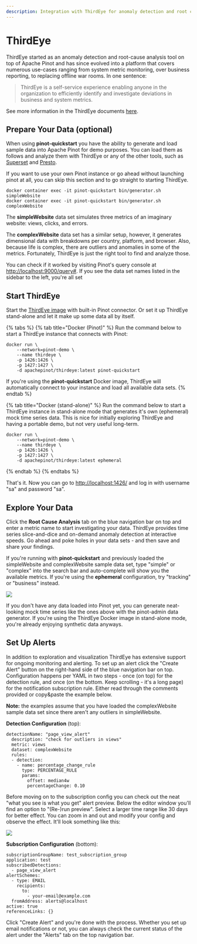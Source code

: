 ```yaml
---
description: Integration with ThirdEye for anomaly detection and root cause analysis
---
```


# ThirdEye

ThirdEye started as an anomaly detection and root-cause analysis tool on top of Apache Pinot and has since evolved into a platform that covers numerous use-cases ranging from system metric monitoring, over business reporting, to replacing offline war rooms. In one sentence:

> ThirdEye is a self-service experience enabling anyone in the organization to efficiently identify and investigate deviations in business and system metrics.

See more information in the ThirdEye documents [here](https://thirdeye.readthedocs.io/en/latest/introduction.html).

## Prepare Your Data \(optional\)

When using **pinot-quickstart** you have the ability to generate and load sample data into Apache Pinot for demo purposes. You can load them as follows and analyze them with ThirdEye or any of the other tools, such as [Superset](superset.md) and [Presto](presto.md).

If you want to use your own Pinot instance or go ahead without launching pinot at all, you can skip this section and to go straight to starting ThirdEye.

```text
docker container exec -it pinot-quickstart bin/generator.sh simpleWebsite
docker container exec -it pinot-quickstart bin/generator.sh complexWebsite
```

The **simpleWebsite** data set simulates three metrics of an imaginary website: views, clicks, and errors.

The **complexWebsite** data set has a similar setup, however, it generates dimensional data with breakdowns per country, platform, and browser. Also, because life is complex, there are outliers and anomalies in some of the metrics. Fortunately, ThirdEye is just the right tool to find and analyze those.

You can check if it worked by visiting Pinot's query console at [http://localhost:9000/query\#](http://localhost:9000/query#). If you see the data set names listed in the sidebar to the left, you're all set

## Start ThirdEye

Start the [ThirdEye image](https://hub.docker.com/r/apachepinot/thirdeye) with built-in Pinot connector. Or set it up ThirdEye stand-alone and let it make up some data all by itself.

{% tabs %}
{% tab title="Docker \(Pinot\)" %}
Run the command below to start a ThirdEye instance that connects with Pinot:

```text
docker run \                                                  
    --network=pinot-demo \
    --name thirdeye \
    -p 1426:1426 \
    -p 1427:1427 \
    -d apachepinot/thirdeye:latest pinot-quickstart
```

If you're using the **pinot-quickstart** Docker image, ThirdEye will automatically connect to your instance and load all available data sets.
{% endtab %}

{% tab title="Docker \(stand-alone\)" %}
Run the command below to start a ThirdEye instance in stand-alone mode that generates it's own \(ephemeral\) mock time series data. This is nice for initially exploring ThirdEye and having a portable demo, but not very useful long-term.

```text
docker run \                                                  
    --network=pinot-demo \
    --name thirdeye \
    -p 1426:1426 \
    -p 1427:1427 \
    -d apachepinot/thirdeye:latest ephemeral
```
{% endtab %}
{% endtabs %}

That's it. Now you can go to [http://localhost:1426/](http://localhost:1426/) and log in with username "sa" and password "sa".

## Explore Your Data

Click the **Root Cause Analysis** tab on the blue navigation bar on top and enter a metric name to start investigating your data. ThirdEye provides time series slice-and-dice and on-demand anomaly detection at interactive speeds. Go ahead and poke holes in your data sets - and then save and share your findings.

If you're running with **pinot-quickstart** and previously loaded the simpleWebsite and complexWebsite sample data set, type "simple" or "complex" into the search bar and auto-complete will show you the available metrics. If you're using the **ephemeral** configuration, try "tracking" or "business" instead.

![](../.gitbook/assets/thirdeye-rca-example-1.png)

If you don't have any data loaded into Pinot yet, you can generate neat-looking mock time series like the ones above with the pinot-admin data generator. If you're using the ThirdEye Docker image in stand-alone mode, you're already enjoying synthetic data anyways.

## Set Up Alerts

In addition to exploration and visualization ThirdEye has extensive support for ongoing monitoring and alerting. To set up an alert click the "Create Alert" button on the right-hand side of the blue navigation bar on top. Configuration happens per YAML in two steps - once \(on top\) for the detection rule, and once \(on the bottom. Keep scrolling - it's a long page\) for the notification subscription rule. Either read through the comments provided or copy&paste the example below.

**Note:** the examples assume that you have loaded the complexWebsite sample data set since there aren't any outliers in simpleWebsite.

**Detection Configuration** \(top\):

```text
detectionName: "page_view_alert"
  description: "check for outliers in views"
  metric: views
  dataset: complexWebsite
  rules:
  - detection:
    - name: percentage_change_rule
      type: PERCENTAGE_RULE
      params:
        offset: median4w
        percentageChange: 0.10
```

Before moving on to the subscription config you can check out the neat "what you see is what you get" alert preview. Below the editor window you'll find an option to "\(Re-\)run preview". Select a larger time range like 30 days for better effect. You can zoom in and out and modify your config and observe the effect. It'll look something like this:

![](../.gitbook/assets/screen-shot-2020-03-06-at-12.36.36-pm.png)

**Subscription Configuration** \(bottom\):

```text
subscriptionGroupName: test_subscription_group
application: test
subscribedDetections:
  - page_view_alert
alertSchemes:
  - type: EMAIL
    recipients:
      to: 
        - your-email@example.com
  fromAddress: alerts@localhost
active: true
referenceLinks: {}
```

Click "Create Alert" and you're done with the process. Whether you set up email notifications or not, you can always check the current status of the alert under the "Alerts" tab on the top navigation bar.

